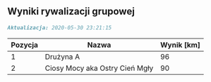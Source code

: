 ## Wyniki rywalizacji grupowej

```markdown
Aktualizacja: 2020-05-30 23:21:15
```

Pozycja | Nazwa | Wynik [km] |
------------ | -------------  | -------------
 1 |Drużyna A | 96 
 2 |Ciosy Mocy aka Ostry Cień Mgły | 90
